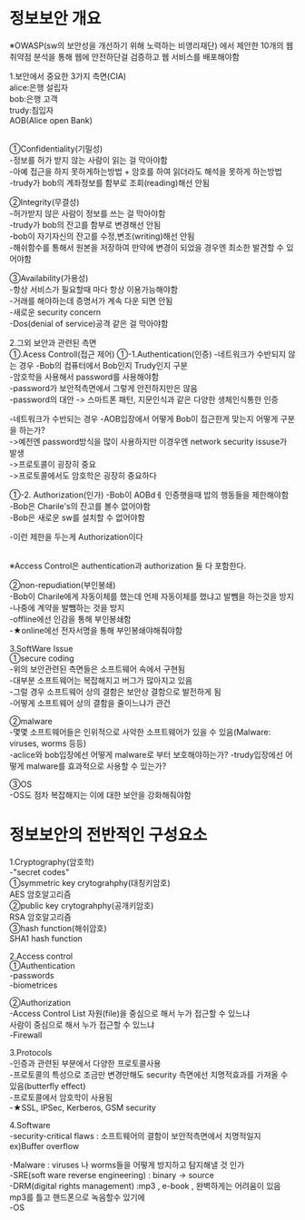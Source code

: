 <h1>정보보안 개요</h1>

※OWASP(sw의 보안성을 개선하기 위해 노력하는 비영리재단) 에서 제안한 10개의 웹 취약점 분석을 통해 웹에 안전하단걸 검증하고 웹 서비스를 배포해야함<br>

1.보안에서 중요한 3가지 측면(CIA)<br>
alice:은행 설립자<br>
bob:은행 고객<br>
trudy:침입자<br>
AOB(Alice open Bank)<br><br>

①Confidentiality(기밀성)<br>
-정보를 허가 받지 않는 사람이 읽는 걸 막아야함<br> 
-아예 접근을 하지 못하게하는방법 + 암호를 하여 읽더라도 해석을 못하게 하는방법<br>
-trudy가 bob의 계좌정보를 함부로 조회(reading)해선 안됨<br>

②Integrity(무결성)<br>
-허가받지 않은 사람이 정보를 쓰는 걸 막아야함<br>
-trudy가 bob의 잔고를 함부로 변경해선 안됨<br>
-bob이 자기자신의 잔고를 수정,변조(writing)해선 안됨<br>
-해쉬함수를 통해서 원본을 저장하여 만약에 변경이 되었을 경우엔 최소한 발견할 수 있어야함<br>

③Availability(가용성)<br>
-항상 서비스가 필요할때 마다 항상 이용가능해야함<br>
-거래를 해야하는데 증명서가 계속 다운 되면 안됨<br>
-새로운 security concern<br>
-Dos(denial of service)공격 같은 걸 막아야함<br>

2.그외 보안과 관련된 측면<br>
①.Acess Controll(접근 제어)
①-1.Authentication(인증)
-네트워크가 수반되지 않는 경우
-Bob의 컴퓨터에서 Bob인지 Trudy인지 구분<br>
-암호학을 사용해서 password를 사용해야함<br>
-password가 보안적측면에서 그렇게 안전하지만은 않음<br>
-password의 대안 -> 스마트폰 패턴, 지문인식과 같은 다양한 생체인식통한 인증<br>

-네트워크가 수반되는 경우
-AOB입장에서 어떻게 Bob이 접근한게 맞는지 어떻게 구분을 하는가?<br>
->예전엔 password방식을 많이 사용하지만 이경우엔 network security issuse가 발생<br>
->프로토콜이 굉장히 중요<br>
->프로토콜에서도 암호학은 굉장히 중요하다<br>

①-2. Authorization(인가)
-Bob이 AOBdㅔ 인증햇을때 밥의 행동들을 제한해야함<br>
-Bob은 Charile's의 잔고를 볼수 없어야함<br>
-Bob은 새로운 sw를 설치할 수 없어야함<br>

-이런 제한을 두는게 Authorization이다<br><br>

※Access Control은 authentication과 authorization 둘 다 포함한다.<br>

②non-repudiation(부인봉쇄)<br>
-Bob이 Charile에게 자동이체를 했는데 언제 자동이체를 했냐고 발뺌을 하는것을 방지<br>
-나중에 계약을 발뺌하는 것을 방지<br>
-offline에선 인감을 통해 부인봉쇄함<br>
-★online에선 전자서명을 통해 부인봉쇄야해줘야함<br>

3.SoftWare Issue<br>
①secure coding<br>
-위의 보안관련된 측면들은 소프트웨어 속에서 구현됨<br>
-대부분 소프트웨어는 복잡해지고 버그가 많아지고 있음<br>
-그럴 경우 소프트웨어 상의 결함은 보안상 결함으로 발전하게 됨<br>
-어떻게 소프트웨어 상의 결함을 줄이느냐가 관건<br>

②malware<br>
-몇몇 소프트웨어들은 인위적으로 사악한 소프트웨어가 있을 수 있음(Malware: viruses, worms 등등)<br>
-aclice와 bob입장에선 어떻게 malware로 부터 보호해야하는가?
-trudy입장에선 어떻게 malware를 효과적으로 사용할 수 있는가?

③OS<br>
-OS도 점차 복잡해지는 이에 대한 보안을 강화해줘야함<br>

<h1>정보보안의 전반적인 구성요소</h1>
1.Cryptography(암호학)<br>
-"secret codes"<br>
①symmetric key crytograhphy(대칭키암호)<br>
AES 암호알고리즘<br>
②public key crytograhphy(공개키암호)<br>
RSA 암호알고리즘<br>
③hash function(해쉬암호)<br>
SHA1 hash function<br>

2.Access control<br>
①Authentication<br>
-passwords<br>
-biometrices<br>

②Authorization<br>
-Access Control List
자원(file)을 중심으로 해서 누가 접근할 수 있느냐<br>
사람이 중심으로 해서 누가 접근할 수 있느냐<br>
-Firewall

3.Protocols<br>
-인증과 관련된 부분에서 다양한 프로토콜사용<br>
-프로토콜의 특성으로 조금만 변경만해도 security 측면에선 치명적효과를 가져올 수 있음(butterfly effect)<br>
-프로토콜에서 암호학이 사용됨<br>
-★SSL, IPSec, Kerberos, GSM security<br>

4.Software<br>
-security-critical flaws : 소프트웨어의 결함이 보안적측면에서 치명적일지<br>
ex)Buffer overflow<br>

-Malware : viruses 나 worms들을 어떻게 방지하고 탐지해낼 것 인가<br>
-SRE(soft ware reverse engineering) : binary -> source<br>
-DRM(digital rights management) :mp3 , e-book , 완벽하게는 어려움이 있음 mp3를 틀고 핸드폰으로 녹음할수 있기에<br>
-OS

